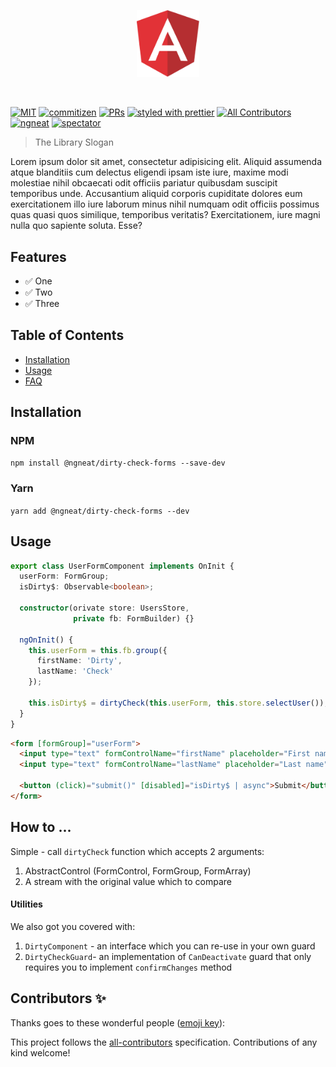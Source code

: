 <p align="center">
 <img width="20%" height="20%" src="./logo.svg">
</p>

<br />

[![MIT](https://img.shields.io/packagist/l/doctrine/orm.svg?style=flat-square)]()
[![commitizen](https://img.shields.io/badge/commitizen-friendly-brightgreen.svg?style=flat-square)]()
[![PRs](https://img.shields.io/badge/PRs-welcome-brightgreen.svg?style=flat-square)]()
[![styled with prettier](https://img.shields.io/badge/styled_with-prettier-ff69b4.svg?style=flat-square)](https://github.com/prettier/prettier)
[![All Contributors](https://img.shields.io/badge/all_contributors-0-orange.svg?style=flat-square)](#contributors-)
[![ngneat](https://img.shields.io/badge/@-ngneat-383636?style=flat-square&labelColor=8f68d4)](https://github.com/ngneat/)
[![spectator](https://img.shields.io/badge/tested%20with-spectator-2196F3.svg?style=flat-square)]()

> The Library Slogan

Lorem ipsum dolor sit amet, consectetur adipisicing elit. Aliquid assumenda atque blanditiis cum delectus eligendi ipsam iste iure, maxime modi molestiae nihil obcaecati odit officiis pariatur quibusdam suscipit temporibus unde.
Accusantium aliquid corporis cupiditate dolores eum exercitationem illo iure laborum minus nihil numquam odit officiis possimus quas quasi quos similique, temporibus veritatis? Exercitationem, iure magni nulla quo sapiente soluta. Esse?

## Features

- ✅ One
- ✅ Two
- ✅ Three

## Table of Contents

- [Installation](#installation)
- [Usage](#usage)
- [FAQ](#faq)

## Installation

### NPM

`npm install @ngneat/dirty-check-forms --save-dev`

### Yarn

`yarn add @ngneat/dirty-check-forms --dev`

## Usage

```ts
export class UserFormComponent implements OnInit {
  userForm: FormGroup;
  isDirty$: Observable<boolean>;

  constructor(orivate store: UsersStore,
              private fb: FormBuilder) {}  

  ngOnInit() {
    this.userForm = this.fb.group({
      firstName: 'Dirty',
      lastName: 'Check'
    });
    
    this.isDirty$ = dirtyCheck(this.userForm, this.store.selectUser());
  }
}
```

```html
<form [formGroup]="userForm">
  <input type="text" formControlName="firstName" placeholder="First name"/>
  <input type="text" formControlName="lastName" placeholder="Last name"/>
  
  <button (click)="submit()" [disabled]="isDirty$ | async">Submit</button>
</form>
```

## How to ...

Simple - call `dirtyCheck` function which accepts 2 arguments:
1. AbstractControl (FormControl, FormGroup, FormArray)
2. A stream with the original value which to compare  

#### Utilities

We also got you covered with:

1. `DirtyComponent` - an interface which you can re-use in your own guard
2. `DirtyCheckGuard`- an implementation of `CanDeactivate` guard that only requires you to implement `confirmChanges` method  


## Contributors ✨

Thanks goes to these wonderful people ([emoji key](https://allcontributors.org/docs/en/emoji-key)):

<!-- ALL-CONTRIBUTORS-LIST:START - Do not remove or modify this section -->
<!-- prettier-ignore-start -->
<!-- markdownlint-disable -->
<!-- markdownlint-enable -->
<!-- prettier-ignore-end -->

<!-- ALL-CONTRIBUTORS-LIST:END -->

This project follows the [all-contributors](https://github.com/all-contributors/all-contributors) specification. Contributions of any kind welcome!
